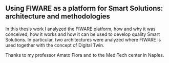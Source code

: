## Using FIWARE as a platform for Smart Solutions: architecture and methodologies 

In this thesis work I analyzed the FIWARE platform, how and why it was conceived, how it works and how it can be used to develop quality Smart Solutions. 
In particular, two architectures were analyzed where FIWARE is used together with the concept of Digital Twin.

Thanks to my professor Amato Flora and to the MedITech center in Naples.

